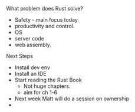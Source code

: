 What problem does Rust solve?
- Safety - main focus today.
- productivity and control.
- OS
- server code
- web assembly.

Next Steps
- Install dev env
- Install an IDE
- Start reading the Rust Book
    - Not huge chapters.
    - aim for ch 1-6
- Next week Matt will do a session on ownership
-


